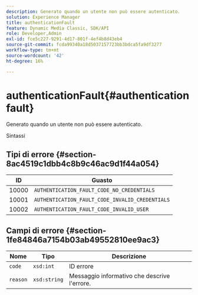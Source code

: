 ```yaml
---
description: Generato quando un utente non può essere autenticato.
solution: Experience Manager
title: authenticationFault
feature: Dynamic Media Classic, SDK/API
role: Developer,Admin
exl-id: fce5c227-9291-4d17-801f-4ef4b8d43eb4
source-git-commit: fcda99340a18d5037157723bb3bdca5fa9df3277
workflow-type: tm+mt
source-wordcount: '42'
ht-degree: 16%

---
```


# authenticationFault{#authenticationfault}

Generato quando un utente non può essere autenticato.

Sintassi

## Tipi di errore {#section-8ac4519c1dbb4c8b9c46ac9d1f44a054}

| ID | Guasto |
|---|---|
| 10000 | `AUTHENTICATION_FAULT_CODE_NO_CREDENTIALS` |
| 10001 | `AUTHENTICATION_FAULT_CODE_INVALID_CREDENTIALS` |
| 10002 | `AUTHENTICATION_FAULT_CODE_INVALID_USER` |

## Campi di errore {#section-1fe84846a7154b03ab49552810ee9ac3}

| Nome | Tipo | Descrizione |
|---|---|---|
| `code` | `xsd:int` | ID errore |
| `reason` | `xsd:string` | Messaggio informativo che descrive l&#39;errore. |
